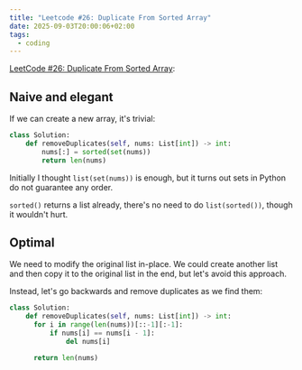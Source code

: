 ```yaml
---
title: "Leetcode #26: Duplicate From Sorted Array"
date: 2025-09-03T20:00:06+02:00
tags:
  - coding
---
```


[LeetCode #26: Duplicate From Sorted Array](https://leetcode.com/problems/remove-duplicates-from-sorted-array):

## Naive and elegant

If we can create a new array, it's trivial:

```python
class Solution:
    def removeDuplicates(self, nums: List[int]) -> int:
        nums[:] = sorted(set(nums))
        return len(nums)
```

Initially I thought `list(set(nums))` is enough, but it turns out sets in
Python do not guarantee any order.

`sorted()` returns a list already, there's no need to do `list(sorted())`,
though it wouldn't hurt.

## Optimal

We need to modify the original list in-place. We could create another list and
then copy it to the original list in the end, but let's avoid this approach.

Instead, let's go backwards and remove duplicates as we find them:

```python
class Solution:
    def removeDuplicates(self, nums: List[int]) -> int:
      for i in range(len(nums))[::-1][:-1]:
          if nums[i] == nums[i - 1]:
              del nums[i]

      return len(nums)
```

